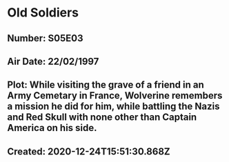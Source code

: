 # Old Soldiers
## Number: S05E03
## Air Date: 22/02/1997
## Plot: While visiting the grave of a friend in an Army Cemetary in France, Wolverine remembers a mission he did for him, while battling the Nazis and Red Skull with none other than Captain America on his side.
## Created: 2020-12-24T15:51:30.868Z